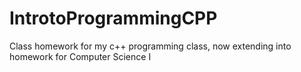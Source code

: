 # IntrotoProgrammingCPP
Class homework for my c++ programming class, now extending into homework for Computer Science I
